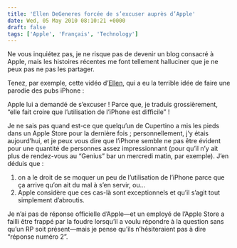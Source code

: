 ```yaml
---
title: 'Ellen DeGeneres forcée de s’excuser auprès d’Apple'
date: Wed, 05 May 2010 08:10:21 +0000
draft: false
tags: ['Apple', 'Français', 'Technology']
---
```


Ne vous inquiétez pas, je ne risque pas de devenir un blog consacré à Apple, mais les histoires récentes me font tellement halluciner que je ne peux pas ne pas les partager.

Tenez, par exemple, cette vidéo d’[Ellen](http://fr.wikipedia.org/wiki/Ellen_DeGeneres), qui a eu la terrible idée de faire une parodie des pubs iPhone :

Apple lui a demandé de s’excuser ! Parce que, je traduis grossièrement, “elle fait croire que l’utilisation de l’iPhone est difficile” !

Je ne sais pas quand est-ce que quelqu’un de Cupertino a mis les pieds dans un Apple Store pour la dernière fois ; personnellement, j’y étais aujourd’hui, et je peux vous dire que l’iPhone semble ne pas être évident pour une quantité de personnes assez impressionnant (pour qu’il n’y ait plus de rendez-vous au “Genius” bar un mercredi matin, par exemple). J’en déduis que :

1.  on a le droit de se moquer un peu de l’utilisation de l’iPhone parce que ça arrive qu’on ait du mal à s’en servir, ou…
2.  Apple considère que ces cas-là sont exceptionnels et qu’il s’agit tout simplement d’abroutis.

Je n’ai pas de réponse officielle d’Apple—et un employé de l’Apple Store a failli être frappé par la foudre lorsqu’il a voulu répondre à la question sans qu’un RP soit présent—mais je pense qu’ils n’hésiteraient pas à dire “réponse numéro 2”.
